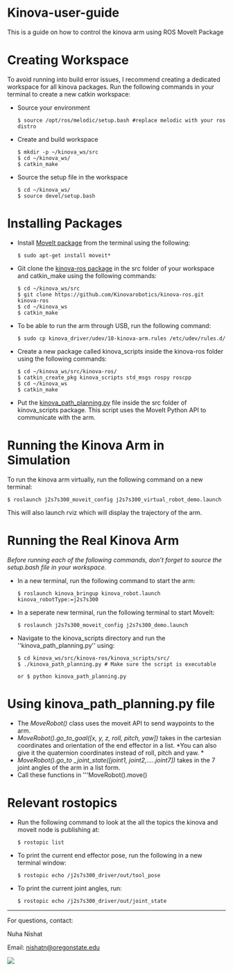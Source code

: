 # Kinova-user-guide
This is a guide on how to control the kinova arm using ROS MoveIt Package


# Creating Workspace

To avoid running into build error issues, I recommend creating a dedicated workspace for all kinova packages. Run the following commands in your terminal to create a new catkin workspace:

* Source your environment


      $ source /opt/ros/melodic/setup.bash #replace melodic with your ros distro



* Create and build workspace


      $ mkdir -p ~/kinova_ws/src
      $ cd ~/kinova_ws/
      $ catkin_make


* Source the setup file in the workspace


      $ cd ~/kinova_ws/
      $ source devel/setup.bash


# Installing Packages

* Install [MoveIt package](https://moveit.ros.org/)  from the terminal using the following:

      $ sudo apt-get install moveit*


* Git clone the [kinova-ros package](https://github.com/Kinovarobotics/kinova-ros/blob/master/README.md) in the src folder of your workspace and catkin_make using the following commands:


      $ cd ~/kinova_ws/src
      $ git clone https://github.com/Kinovarobotics/kinova-ros.git kinova-ros
      $ cd ~/kinova_ws
      $ catkin_make


* To be able to run the arm through USB, run the following command:


      $ sudo cp kinova_driver/udev/10-kinova-arm.rules /etc/udev/rules.d/

* Create a new package called kinova_scripts inside the kinova-ros folder using the following commands:


      $ cd ~/kinova_ws/src/kinova-ros/
      $ catkin_create_pkg kinova_scripts std_msgs rospy roscpp
      $ cd ~/kinova_ws
      $ catkin_make

* Put the [kinova_path_planning.py](https://drive.google.com/open?id=1pvvcQMwMY1uACKpUQSM-u-eN--IOXOdO) file inside the src folder of kinova_scripts package. This script uses the MoveIt Python API to communicate with the arm. 


# Running the Kinova Arm in Simulation

To run the kinova arm virtually,  run the following command on a new terminal:


    $ roslaunch j2s7s300_moveit_config j2s7s300_virtual_robot_demo.launch


This will also launch rviz which will display the trajectory of the arm.


# Running the Real Kinova Arm

*Before running each of the following commands, don’t forget to source the setup.bash file in your workspace.*

* In a new terminal, run the following command to start the arm:


      $ roslaunch kinova_bringup kinova_robot.launch kinova_robotType:=j2s7s300


* In a seperate new terminal, run the following terminal to start MoveIt:


      $ roslaunch j2s7s300_moveit_config j2s7s300_demo.launch 


* Navigate to the kinova_scripts directory and run the ''kinova_path_planning.py'' using:


      $ cd kinova_ws/src/kinova-ros/kinova_scripts/src/
      $ ./kinova_path_planning.py # Make sure the script is executable

      or $ python kinova_path_planning.py

 

# Using kinova_path_planning.py file
* The *MoveRobot()* class uses the moveit API to send waypoints to the arm. 
* *MoveRobot().go_to_goal([x, y, z, roll, pitch, yaw])* takes in the cartesian coordinates and orientation of the end effector in a list. *You can also give it the quaternion coordinates instead of roll, pitch and yaw. *
* *MoveRobot().go_to _joint_state([joint1, joint2,.....joint7])* takes in the 7 joint angles of the arm in a list form. 
* Call these functions in '''MoveRobot().move()

# Relevant rostopics

* Run the following command to look at the all the topics the kinova and moveit node is publishing at:


      $ rostopic list


* To print the current end effector pose, run the following in a new terminal window:


      $ rostopic echo /j2s7s300_driver/out/tool_pose


* To print the current joint angles, run:


      $ rostopic echo /j2s7s300_driver/out/joint_state


----
For questions, contact:

Nuha Nishat

Email: nishatn@oregonstate.edu


![](https://i.imgflip.com/3volxw.jpg)
